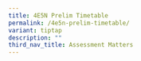 ```yaml
---
title: 4E5N Prelim Timetable
permalink: /4e5n-prelim-timetable/
variant: tiptap
description: ""
third_nav_title: Assessment Matters
---
```

<p></p>